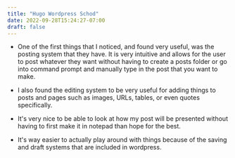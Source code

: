 ```yaml
---
title: "Hugo Wordpress Schod"
date: 2022-09-28T15:24:27-07:00
draft: false
---
```


- One of the first things that I noticed, and found very useful, was the posting system that they have. It is very intuitive and allows for the user to post whatever they want without having to create a posts folder or go into command prompt and manually type in the post that you want to make. 

- I also found the editing system to be very useful for adding things to posts and pages such as images, URLs, tables, or even quotes specifically. 

- It's very nice to be able to look at how my post will be presented without having to first make it in notepad than hope for the best. 

- It's way easier to actually play around with things because of the saving and draft systems that are included in wordpress. 
